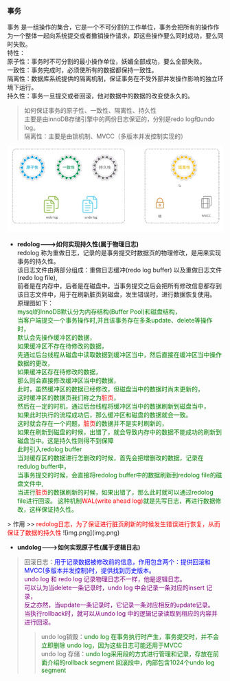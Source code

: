 ### 事务
事务 是一组操作的集合，它是一个不可分割的工作单位，事务会把所有的操作作为一个整体一起向系统提交或者撤销操作请求，即这些操作要么同时成功，要么同时失败。   
特性：  
原子性：事务时不可分割的最小操作单位，妖媚全部成功，要么全部失败。  
一致性：事务完成时，必须使所有的数据都保持一致性。  
隔离性：数据库系统提供的隔离机制，保证事务在不受外部并发操作影响的独立环境下运行。  
持久性：事务一旦提交或者回滚，他对数据中的数据的改变使永久的。

> 如何保证事务的原子性、一致性、隔离性、持久性  
主要是由innoDB存储引擎中的两份日志保证的，分别是redo log和undo log。  
隔离性：主要是由锁机制、MVCC（多版本并发控制实现的）

![事务](image/img_14.png)  
* **redolog--->如何实现持久性(属于物理日志)**  
redolog 称为重做日志，记录的是事务提交时数据页的物理修改，是用来实现事务的持久性。  
该日志文件由两部分组成：重做日志缓冲(redo log buffer) 以及重做日志文件(redo log file),  
前者是在内存中，后者是在磁盘中。当事务提交之后会把所有修改信息都存到该日志文件中，用于在刷新脏页到磁盘，发生错误时，进行数据恢复使用。  
原理图如下：  
<font color="green">mysql的InnoDB默认分为内存结构(Buffer Pool)和磁盘结构，  
当客户端提交一个事务操作时,并且该事务存在多条update、delete等操作时，  
默认会先操作缓冲区的数据，  
如果缓冲区不存在待修改的数据，  
先通过后台线程从磁盘中读取数据到缓冲区当中，然后直接在缓冲区当中操作数据的更改，   
如果缓冲区存在待修改的数据，  
那么则会直接修改缓冲区当中的数据，  
此时，虽然缓冲区的数据已经修改，但磁盘当中的数据时尚未更新的，  
这时缓冲区的数据页我们称之为<font color="red">脏页</font>，  
然后在一定的时机，通过后台线程将缓冲区当中的数据刷新到磁盘当中，  
如果此时执行的流程成功后，那么缓冲区和磁盘的数据就会一致。  
这时就会存在一个问题，<font color="red">脏页</font>的数据并不是实时刷新的，  
如果在刷新到磁盘的时候，出错了，就会导致内存中的数据不能成功的刷新到磁盘当中。这是持久性则得不到保障  
此时引入redolog buffer  
当对缓存区的数据进行怎删改的时候，首先会把增删改的数据，记录在redulog buffer中，  
当事务提交的时候，会直接将redolog buffer中的数据刷新到redolog file的磁盘文件中,  
当进行<font color="red">脏页</font>的数据刷新的时候，如果出错了，那么此时就可以通过redolog file进行回滚。
这种机制<font color="red">WAL(write ahead log)</font>就是先写日志，再进行数据修改，这样保证持久性。
</font>
> 作用
>> <font color="red">redolog日志，为了保证进行脏页刷新的时候发生错误进行恢复，从而保证了数据的持久性</font>
![img.png](img.png)

* **undolog--->如何实现原子性(属于逻辑日志)**  
> 回滚日志：<font color="blue">用于记录数据被修改前的信息，作用包含两个：提供回滚和MVCC(多版本并发控制)时，提供找到历史版本。</font>  
> <font color="purple">undo log 和 redo log 记录物理日志不一样，他是逻辑日志。  
> 可以认为当delete一条记录时，undo log 中会记录一条对应的insert 记录，  
> 反之亦然，当update一条记录时，它记录一条对应相反的update记录。  
> 当执行rollback时，就可以从undo log 中的逻辑记录读取到相应的内容并进行回滚。</font>
>> undo log销毁：<font color="green">undo log 在事务执行时产生，事务提交时，并不会立即删除 undo log，因为这些日志可能还用于MVCC</font>  
>> undo log 存储：<font color="green">undo log采用段的方式进行管理和记录，存放在前面介绍的rollback segment 回滚段中，内部包含1024个undo log segment</font>
